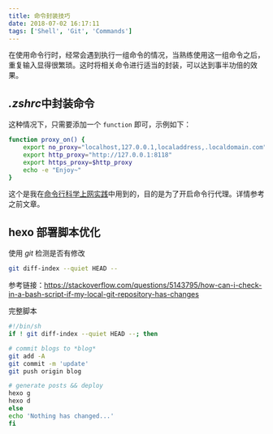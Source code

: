 ```yaml
---
title: 命令封装技巧
date: 2018-07-02 16:17:11
tags: ['Shell', 'Git', 'Commands']
---
```


在使用命令行时，经常会遇到执行一组命令的情况，当熟练使用这一组命令之后，重复输入显得很繁琐。这时将相关命令进行适当的封装，可以达到事半功倍的效果。

## *.zshrc*中封装命令

这种情况下，只需要添加一个 `function` 即可，示例如下：

```bash
function proxy_on() {
    export no_proxy="localhost,127.0.0.1,localaddress,.localdomain.com"
    export http_proxy="http://127.0.0.1:8118"
    export https_proxy=$http_proxy
    echo -e "Enjoy~"
}
```

这个是我在[命令行科学上网实践](https://sanbaofengs.com/2018/06/25/command-line-proxy/)中用到的，目的是为了开启命令行代理。详情参考之前文章。

## hexo 部署脚本优化

使用 *git* 检测是否有修改

```bash
git diff-index --quiet HEAD --
```

参考链接：https://stackoverflow.com/questions/5143795/how-can-i-check-in-a-bash-script-if-my-local-git-repository-has-changes

完整脚本

```bash
#!/bin/sh
if ! git diff-index --quiet HEAD --; then

# commit blogs to *blog*
git add -A
git commit -m 'update'
git push origin blog

# generate posts && deploy
hexo g
hexo d
else
echo 'Nothing has changed...'
fi
```
